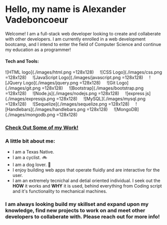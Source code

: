 # Hello, my name is Alexander Vadeboncoeur 
Welcome! I am a full-stack web developer looking to create and collaberate with other developers. I am currently enrolled in a web development bootcamp, and I intend to enter the field of Computer Science and continue my education as a programmer!


#### Tech and Tools:
  ![HTML logo](./images/html.png =128x128)&nbsp;&nbsp;&nbsp;&nbsp;&nbsp;![CSS Logo](./images/css.png =128x128)&nbsp;&nbsp;&nbsp;&nbsp;&nbsp;![JavaScript Logo](./images/javascript.png =128x128)&nbsp;&nbsp;&nbsp;&nbsp;&nbsp;![JQuery Logo](./images/jquery.png =128x128)&nbsp;&nbsp;&nbsp;&nbsp;&nbsp;![Git Logo](./images/git.png =128x128)&nbsp;&nbsp;&nbsp;&nbsp;&nbsp;![Bootstrap](./images/bootstrap.png =128x128)&nbsp;&nbsp;&nbsp;&nbsp;&nbsp;![Node.js](./images/nodejs.png =128x128)&nbsp;&nbsp;&nbsp;&nbsp;&nbsp;![express js](./images/expressjs.png =128x128)&nbsp;&nbsp;&nbsp;&nbsp;&nbsp;![MySQL](./images/mysql.png =128x128)&nbsp;&nbsp;&nbsp;&nbsp;&nbsp;![Sequelize](./images/sequelize.png =128x128)&nbsp;&nbsp;&nbsp;&nbsp;&nbsp;![Handlebars](./images/handlebars.png =128x128)&nbsp;&nbsp;&nbsp;&nbsp;&nbsp;![MongoDB](./images/mongodb.png =128x128)
  
  

### [Check Out Some of my Work!](https://alexva397.github.io/alexander-vadeboncoeur-portfolio/)


### A little bit about me:
  - I am a Texas Native.
  - I am a cyclist. :bike:
  - I am a dog lover. :dog:
  - I enjoy building web apps that operate fluidly and are interactive for the user.
  - I am an extremely tecnichal and detial oriented individual. I seek out the __HOW__ it works and __WHY__ it is used, behind everything from Coding script and it's functionality to mechanical machines.

### I am always looking build my skillset and expand upon my knowledge, find new projects to work on and meet other developers to collaberate with. Please reach out for more info!